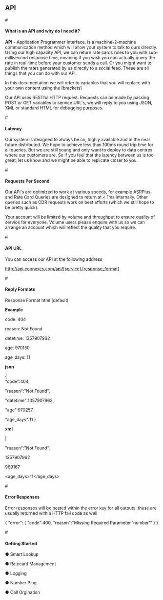 <h2>API</h2>

#<h4>What is an API and why do I need it?</h4>

<b>API</b> - Application Programmer Interface, is a machine-2-machine communication method which will allow your system to talk to ours directly. Using our high capacity API, we can return rate cards rules to you with sub-millisecond response time, meaning if you wish you can actually query the rate in real-time before your customer sends a call. Or you might want to publish the rates generated by us directly to a social feed. These are all things that you can do with our API.

In this documentation we will refer to variables that you will replace with your own content using the [brackets]

Our API uses RESTful HTTP request. Requests can be made by passing POST or GET variables to service URL's, we will reply to you using JSON, XML or standard HTML for debugging purposes.

#<h4>Latency</h4>

Our system is designed to always be on, highly available and in the near future distributed. We hope to achieve less than 100ms round trip time for all queries. But we are still young and only want to deploy to data centres where our customers are. So if you feel that the latency between us is too great, let us know and we might be able to replicate closer to you.

#<h4>Requests Per Second</h4>

Our API's are optimized to work at various speeds, for example ASRPlus and Rate Card Queries are designed to return at < 1ms internally. Other queries such as CDR requests work on best efforts (which we still hope to be pretty quick).

Your account will be limited by volume and throughput to ensure quality of service for everyone. Volume users please enquire with us so we can arrange an account which will reflect the quality that you require.

#<h4>API URL</h4>

You can access our API at the following address

http://api.connexcs.com/api/[service].[response_format] </code>

#<h4>Reply Formats</h4>

Response Format html (default)      

<b>Example</b>

 code:                404
 
 reason:              Not Found
 
 datetime:            1357907962
 
 age:                 970150
 
 age_days:            11

<b>json</b>

{                        
   "code":404,
 
   "reason":"Not Found",
 
   "datetime":1357907962,
 
   "age":970257,
 
   "age_days":11
}

<b>xml</b>

<?xml version="1.0"?>                        

<asrplus>|

"reason":"Not Found",

<datetime>1357907962</datetime>

<age>969167</age>

<age_days>11</age_days>

</asrplus>

#<h4>Error Responses</h4>

Error responses will be nested within the error key for all outputs, these are usually returned with a HTTP fail code as well

{
"error": {
      "code":400, 
      "reason":"Missing Required Parameter 'number'"
  }
}

#<h4>Getting Started</h4>

&#x25cf; Smart Lookup

&#x25cf; Ratecard Management

&#x25cf; Logging

&#x25cf; Number Ping

&#x25cf; Call Orgination
